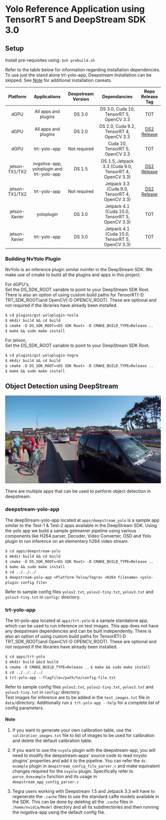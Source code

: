 
# Yolo Reference Application using TensorRT 5 and DeepStream SDK 3.0 #

## Setup ##

Install pre-requisites using: `$sh prebuild.sh`


Refer to the table below for information regarding installation dependencies. To use just the stand alone trt-yolo-app, Deepstream Installation can be skipped.  See [Note](https://github.com/vat-nvidia/deepstream-plugins#note) for additional installation caveats.

Platform | Applications | Deepstream Version | Dependancies | Repo Release Tag |
:-------:|:------------:|:------------------:|:------------:|:----------------:|
dGPU     | All apps and plugins | DS 3.0   |  DS 3.0, Cuda 10, TensorRT 5, OpenCV 3.3 | TOT
dGPU     | All apps and plugins | DS 2.0   |  DS 2.0, Cuda 9.2, TensorRT 4, OpenCV 3.3 | [DS2 Release](https://github.com/vat-nvidia/deepstream-plugins/releases/tag/DS2)
dGPU     | trt-yolo-app  | Not required | Cuda 10, TensorRT 5, OpenCV 3.3 | TOT
jetson-TX1/TX2    | nvgstiva-app, yoloplugin and trt-yolo-app | DS 1.5 | DS 1.5, Jetpack 3.3 (Cuda 9.0, TensorRT 4, OpenCV 3.3) | [DS2 Release](https://github.com/vat-nvidia/deepstream-plugins/releases/tag/DS2)
jetson-TX1/TX2    | trt-yolo-app | Not required | Jetpack 3.3 (Cuda 9.0, TensorRT 4, OpenCV 3.3) | [DS2 Release](https://github.com/vat-nvidia/deepstream-plugins/releases/tag/DS2)
jetson-Xavier   |  yoloplugin  |   DS 3.0    | Jetpack 4.1 (Cuda 10.0, TensorRT 5, OpenCV 3.3) | TOT
jetson-Xavier   | trt-yolo-app |   DS 3.0    | Jetpack 4.1 (Cuda 10.0, TensorRT 5, OpenCV 3.3) | TOT


### Building NvYolo Plugin ###

NvYolo is an inference plugin similar nvinfer in the DeepStream SDK. We make use of cmake to build all the plugins and apps in this project.

For dGPU's,   
    Set the DS_SDK_ROOT variable to point to your DeepStream SDK Root. There is also an option of using custom build paths for TensorRT(-D TRT_SDK_ROOT)and OpenCV(-D OPENCV_ROOT). These are optional and not required if the libraries have already been installed.

   `$ cd plugins/gst-yoloplugin-tesla`   
   `$ mkdir build && cd build`   
   `$ cmake -D DS_SDK_ROOT=<DS SDK Root> -D CMAKE_BUILD_TYPE=Release ..`   
   `$ make && sudo make install`

For jetson,   
    Set the DS_SDK_ROOT variable to point to your DeepStream SDK Root.

   `$ cd plugins/gst-yoloplugin-tegra`   
   `$ mkdir build && cd build`   
   `$ cmake -D DS_SDK_ROOT=<DS SDK Root> -D CMAKE_BUILD_TYPE=Release ..`   
   `$ make && sudo make install`

## Object Detection using DeepStream ##

![sample output](.sample_screen.png)

There are multiple apps that can be used to perform object detection in deepstream.

### deepstream-yolo-app ###

The deepStream-yolo-app located at `apps/deepstream_yolo` is a sample app similar to the Test-1 & Test-2 apps available in the DeepStream SDK. Using the yolo app we build a sample gstreamer pipeline using various components like H264 parser, Decoder, Video Converter, OSD and Yolo plugin to run inference on an elementary h264 video stream.

`$ cd apps/deepstream-yolo`   
`$ mkdir build && cd build`   
`$ cmake -D DS_SDK_ROOT=<DS SDK Root> -D CMAKE_BUILD_TYPE=Release ..`   
`$ make && sudo make install`   
`$ cd ../../../`   
`$ deepstream-yolo-app <Platform-Telsa/Tegra> <H264 filename> <yolo-plugin config file>`

Refer to sample config files `yolov2.txt`, `yolov2-tiny.txt`, `yolov3.txt` and `yolov3-tiny.txt` in `config/` directory.

### trt-yolo-app ###

The trt-yolo-app located at `apps/trt-yolo` is a sample standalone app, which can be used to run inference on test images. This app does not have any deepstream dependencies and can be built independently. There is also an option of using custom build paths for TensorRT(-D TRT_SDK_ROOT)and OpenCV(-D OPENCV_ROOT). These are optional and not required if the libraries have already been installed.

`$ cd apps/trt-yolo`    
`$ mkdir build &&cd build`   
`$ cmake -D CMAKE_BUILD_TYPE=Release ..`
`$ make && sudo make install`   
`$ cd ../../../../`   
`$ trt-yolo-app --flagfile=/path/to/config-file.txt`

Refer to sample config files `yolov2.txt`, `yolov2-tiny.txt`, `yolov3.txt` and `yolov3-tiny.txt` in `config/` directory.    
Test images for inference are to be added in the `test_images.txt` file in `data/`directory. Additionally run `$ trt-yolo-app --help` for a complete list of config parameters.

#### Note ####

1. If you want to generate your own calibration table, use the `calibration_images.txt` file to list of images to be used for calibration and delete the default calibration table.

2. If you want to use the `nvyolo` plugin with the deepstream-app, you will need to modify the deepstream-apps' source code to read nvyolo plugins' properties and add it to the pipeline. You can refer the `ds-example` plugin in `deepstream_config_file_parser.c` and make equivalent changes required for the `nvyolo` plugin. Specifically refer to `parse_dsexample` function and its usage in `deepstream_app_config_parser.c`

2. Tegra users working with Deepstream 1.5 and Jetpack 3.3 will have to regenerate the `.cache` files to use the standard caffe models available in the SDK. This can be done by deleting all the `.cache` files in `/home/nvidia/Model` directory and all its subdirectories and then running the nvgstiva-app using the default config file.
